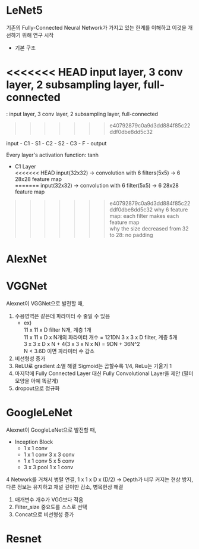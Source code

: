 # LeNet5

기존의 Fully-Connected Neural Network가 가지고 있는 한계를 이해하고 이것을 개선하기 위해 연구 시작

- 기본 구조

<<<<<<< HEAD
input layer, 3 conv layer, 2 subsampling layer, full-connected
=======
: input layer, 3 conv layer, 2 subsampling layer, full-connected
>>>>>>> e40792879c0a9d3dd884f85c22ddf0dbe8dd5c32

input - C1 - S1 - C2 - S2 - C3 - F - output

Every layer's activation function: tanh

- C1 Layer  
<<<<<<< HEAD
  input(32x32) → convolution with 6 filters(5x5) → 6 28x28 feature map  
=======
  input(32x32) → convolution with 6 filter(5x5) → 6 28x28 feature map  
>>>>>>> e40792879c0a9d3dd884f85c22ddf0dbe8dd5c32
  why 6 feature map: each filter makes each feature map  
  why the size decreased from 32 to 28: no padding
  


# AlexNet
# VGGNet 

Alexnet이 VGGNet으로 발전할 때,
1. 수용영역은 같은데 파라미터 수 줄일 수 있음
   - ex)   
      11 x 11 x D filter N개, 계층 1개   
      11 x 11 x D x N개의 파라미터 개수 = 121DN
      3 x 3 x D filter, 계층 5개  
        3 x 3 x D x N + 4(3 x 3 x N x N) = 9DN + 36N^2  
      N < 3.6D 이면 파라미터 수 감소  
2. 비선형성 증가
3. ReLU로 gradient 소멸 해결
   Sigmoid는 곱할수록 1/4, ReLu는 기울기 1
4. 마지막에 Fully Connected Layer 대신 Fully Convolutional Layer을 제안 (필터 모양을 아예 똑같게)
5. dropout으로 정규화

# GoogleLeNet

Alexnet이 GoogleLeNet으로 발전할 때,
- Inception Block
  - 1 x 1 conv
  - 1 x 1 conv 3 x 3 conv
  - 1 x 1 conv 5 x 5 conv
  - 3 x 3 pool 1 x 1 conv

4 Network를 거쳐서 병렬 연결, 1 x 1 x D x (D/2) -> Depth가 너무 커지는 현상 방지, 다른 정보는 유지하고 채널 깊이만 감소, 병목현상 해결

1. 매개변수 개수가 VGG보다 적음
2. Filter_size 중요도를 스스로 선택
3. Concat으로 비선형성 증가

# Resnet
